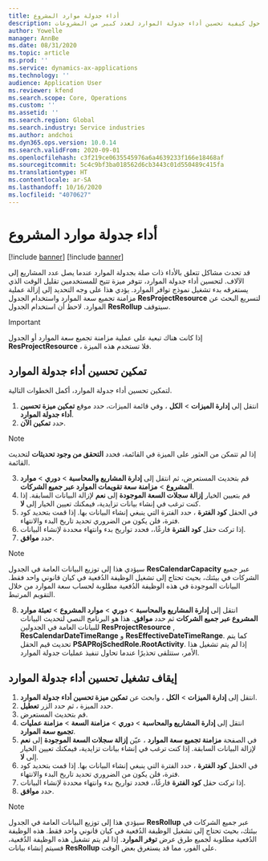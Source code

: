 ```yaml
---
title: أداء جدولة موارد المشروع
description: يقدم هذا الموضوع معلومات حول كيفية تحسين أداء جدولة الموارد لعدد كبير من المشروعات.
author: Yowelle
manager: AnnBe
ms.date: 08/31/2020
ms.topic: article
ms.prod: ''
ms.service: dynamics-ax-applications
ms.technology: ''
audience: Application User
ms.reviewer: kfend
ms.search.scope: Core, Operations
ms.custom: ''
ms.assetid: ''
ms.search.region: Global
ms.search.industry: Service industries
ms.author: andchoi
ms.dyn365.ops.version: 10.0.14
ms.search.validFrom: 2020-09-01
ms.openlocfilehash: c3f219ce0635545976a6a4639233f166e18468af
ms.sourcegitcommit: 5c4c9bf3ba018562d6cb3443c01d550489c415fa
ms.translationtype: HT
ms.contentlocale: ar-SA
ms.lasthandoff: 10/16/2020
ms.locfileid: "4070627"
---
```

# <a name="project-resource-scheduling-performance"></a>أداء جدولة موارد المشروع

[!include [banner](../includes/banner.md)]
[!include [banner](../includes/preview-banner.md)]


قد تحدث مشاكل تتعلق بالأداء ذات صلة بجدولة الموارد عندما يصل عدد المشاريع إلى الآلاف. لتحسين أداء جدولة الموارد، تتوفر ميزة تتيح للمستخدمين تقليل الوقت الذي يستغرقه بدء تشغيل نموذج توافر الموارد. يؤدي هذا على وجه التحديد إلى إزالة عملية مزامنة تجميع سعة الموارد واستخدام الجدول **ResProjectResource** لتسريع البحث عن الموارد. لاحظ أن استخدام الجدول **ResRollup** سيتوقف.

> [!IMPORTANT]
> إذا كانت هناك تبعية على عملية مزامنة تجميع سعة الموارد أو الجدول **ResProjectResource** ، فلا تستخدم هذه الميزة.

## <a name="enable-resource-scheduling-performance-enhancement"></a>تمكين تحسين أداء جدولة الموارد
لتمكين تحسين أداء جدولة الموارد، أكمل الخطوات التالية.

1. انتقل إلى **إدارة الميزات** > **الكل** ، وفي قائمة الميزات، حدد موقع **تمكين ميزة تحسين أداء جدولة الموارد**.
2. حدد **تمكين الآن**.

> [!NOTE]
> إذا لم تتمكن من العثور على الميزة في القائمة، فحدد **التحقق من وجود تحديثات** لتحديث القائمة.

3. قم بتحديث المستعرض، ثم انتقل إلى **إدارة المشاريع والمحاسبة** > **دوري** > **موارد المشروع** > **مزامنة سعة تقويمات الموارد عبر جميع الشركات**.
4. قم بتعيين الخيار **إزالة سجلات السعة الموجودة** إلى **نعم** لإزالة البيانات السابقة. إذا كنت ترغب في إنشاء بيانات تزايدية، فيمكنك تعيين الخيار إلى **لا**.
5. في الحقل **كود الفترة** ، حدد الفترة التي ينبغي إنشاء البيانات بها. إذا قمت بتحديد كود فترة، فلن يكون من الضروري تحديد تاريخ البدء والانتهاء.
6. إذا تركت حقل **كود الفترة** فارغًا،، فحدد تواريخ بدء وانتهاء محددة لإنشاء البيانات.
7. حدد **موافق**.

 > [!NOTE]
 > سيؤدي هذا إلى توزيع البيانات العامة في الجدول **ResCalendarCapacity** عبر جميع الشركات في بيئتك، بحيث تحتاج إلى تشغيل الوظيفة الدُفعية في كيان قانوني واحد فقط. البيانات الموجودة في هذه الوظيفة الدُفعية مطلوبة لحساب سعة الموارد من خلال التقويم المرتبط.

8. انتقل إلى **إدارة المشاريع والمحاسبة** > **دوري** > **موارد المشروع** > **تعبئة موارد المشروع عبر جميع الشركات** ثم حدد **موافق**. هذا هو البرنامج النصي لتحديث البيانات للبيانات العامة في الجدولين **ResProjectResource** , **ResCalendarDateTimeRange** و **ResEffectiveDateTimeRange**. كما يتم تحديث قيم الحقل **PSAPRojSchedRole.RootActivity**. إذا لم يتم تشغيل هذا الأمر، ستتلقى تحذيرًا عندما تحاول تنفيذ عمليات جدولة الموارد.
 
## <a name="turn-off-resource-scheduling-performance-enhancement"></a>إيقاف تشغيل تحسين أداء جدولة الموارد

1. انتقل إلى **إدارة الميزات** > **الكل** ، وابحث عن **تمكين ميزة تحسين أداء جدولة الموارد**.
2. حدد الميزة ، ثم حدد الزر **تعطيل**.
3. قم بتحديث المستعرض.
4. انتقل إلى **إدارة المشاريع والمحاسبة** > **دوري** > **مزامنة السعة** > **مزامنة عمليات تجميع سعة الموارد‬**.
5. في الصفحة **مزامنة تجميع سعة الموارد** ، عيّن **إزالة سجلات السعة الموجودة** إلى **نعم** لإزالة البيانات السابقة. إذا كنت ترغب في إنشاء بيانات تزايدية، فيمكنك تعيين الخيار إلى **لا**.
6. في الحقل **كود الفترة** ، حدد الفترة التي ينبغي إنشاء البيانات بها. إذا قمت بتحديد كود فترة، فلن يكون من الضروري تحديد تاريخ البدء والانتهاء.
7. إذا تركت حقل **كود الفترة** فارغًا،، فحدد تواريخ بدء وانتهاء محددة لإنشاء البيانات.
8. حدد **موافق**.

> [!NOTE]
> سيؤدي هذا إلى توزيع البيانات العامة في الجدول **‎ResRollup** عبر جميع الشركات في بيئتك، بحيث تحتاج إلى تشغيل الوظيفة الدُفعية في كيان قانوني واحد فقط. هذه الوظيفة الدُفعية مطلوبة لجميع طرق عرض **توفر الموارد**. إذا لم يتم تشغيل هذه الوظيفة الدُفعية، فسيتم إنشاء بيانات **ResRollup** على الفور، مما قد يستغرق بعض الوقت.
